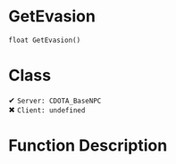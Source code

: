 # GetEvasion
```
float GetEvasion()
```
# Class
✔ `Server: CDOTA_BaseNPC`  
✖ `Client: undefined`  

# Function Description

